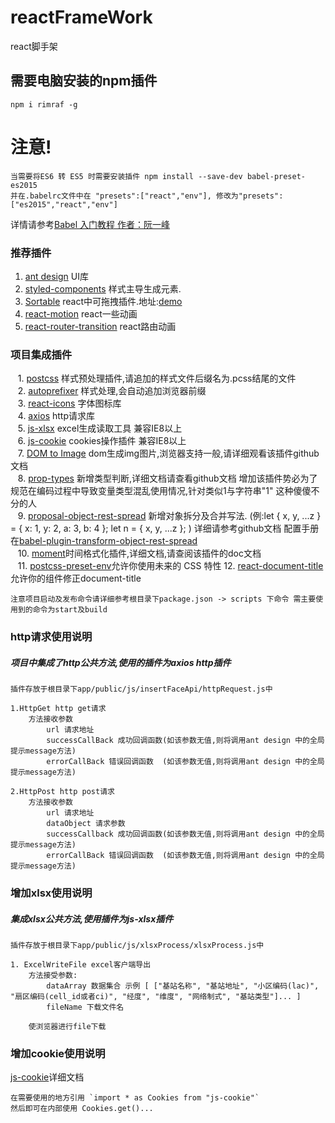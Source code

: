 # reactFrameWork
react脚手架

## 需要电脑安装的npm插件
    npm i rimraf -g
    
# 注意!
    当需要将ES6 转 ES5 时需要安装插件 npm install --save-dev babel-preset-es2015
    并在.babelrc文件中在 "presets":["react","env"], 修改为"presets":["es2015","react","env"]
详情请参考[Babel 入门教程  作者：阮一峰](http://www.ruanyifeng.com/blog/2016/01/babel.html)
    
### 推荐插件
1. [ant design](https://ant.design/docs/react/introduce-cn) UI库
2. [styled-components](https://github.com/styled-components/styled-components) 样式主导生成元素.
3. [Sortable](https://github.com/RubaXa/Sortable) react中可拖拽插件.地址:[demo](http://rubaxa.github.io/Sortable/)
4. [react-motion](https://github.com/chenglou/react-motion) react一些动画
5. [react-router-transition](https://github.com/maisano/react-router-transition) react路由动画
    
### 项目集成插件
    1. [postcss](https://github.com/postcss/postcss) 样式预处理插件,请追加的样式文件后缀名为.pcss结尾的文件  
    2. [autoprefixer](https://github.com/postcss/autoprefixer) 样式处理,会自动追加浏览器前缀      
    3. [react-icons](https://github.com/gorangajic/react-icons) 字体图标库  
    4. [axios](https://github.com/axios/axios) http请求库  
    5. [js-xlsx](https://github.com/SheetJS/js-xlsx) excel生成读取工具 兼容IE8以上  
    6. [js-cookie](https://github.com/js-cookie/js-cookie) cookies操作插件 兼容IE8以上  
    7. [DOM to Image](https://github.com/tsayen/dom-to-image) dom生成img图片,浏览器支持一般,请详细观看该插件github文档  
    8. [prop-types](https://github.com/facebook/prop-types) 新增类型判断,详细文档请查看github文档 增加该插件势必为了规范在编码过程中导致变量类型混乱使用情况,针对类似1与字符串"1" 这种傻傻不分的人  
    9. [proposal-object-rest-spread](https://github.com/tc39/proposal-object-rest-spread) 新增对象拆分及合并写法. (例:let { x, y, ...z } = { x: 1, y: 2, a: 3, b: 4 };   let n = { x, y, ...z };  )    详细请参考github文档   配置手册在[babel-plugin-transform-object-rest-spread](http://babeljs.io/docs/en/babel-plugin-transform-object-rest-spread/)  
    10. [moment](http://momentjs.com/docs/)时间格式化插件,详细文档,请查阅该插件的doc文档  
    11. [postcss-preset-env](https://github.com/csstools/postcss-preset-env)允许你使用未来的 CSS 特性
    12. [react-document-title](https://github.com/gaearon/react-document-title)允许你的组件修正document-title

````注意项目启动及发布命令请详细参考根目录下package.json -> scripts 下命令 需主要使用到的命令为start及build````

### http请求使用说明

##### 项目中集成了http公共方法,使用的插件为axios http插件
    插件存放于根目录下app/public/js/insertFaceApi/httpRequest.js中
    
    1.HttpGet http get请求
        方法接收参数
            url 请求地址
            successCallBack 成功回调函数(如该参数无值,则将调用ant design 中的全局提示message方法)
            errorCallBack 错误回调函数  (如该参数无值,则将调用ant design 中的全局提示message方法)
    
    2.HttpPost http post请求
        方法接收参数
            url 请求地址
            dataObject 请求参数
            successCallback 成功回调函数(如该参数无值,则将调用ant design 中的全局提示message方法)
            errorCallBack 错误回调函数  (如该参数无值,则将调用ant design 中的全局提示message方法)
            
### 增加xlsx使用说明

##### 集成xlsx公共方法,使用插件为js-xlsx插件
    插件存放于根目录下app/public/js/xlsxProcess/xlsxProcess.js中
    
    1. ExcelWriteFile excel客户端导出
        方法接受参数:
            dataArray 数据集合 示例 [ ["基站名称", "基站地址", "小区编码(lac)", "扇区编码(cell_id或者ci)", "经度", "维度", "网络制式", "基站类型"]... ]
            fileName 下载文件名
            
        使浏览器进行file下载
        
        
### 增加cookie使用说明
[js-cookie](https://github.com/js-cookie/js-cookie)详细文档

    在需要使用的地方引用 `import * as Cookies from "js-cookie"`
    然后即可在内部使用 Cookies.get()...

